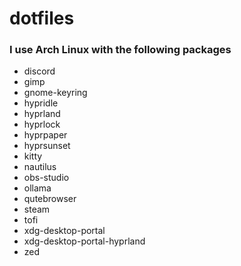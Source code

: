 # dotfiles
### I use Arch Linux with the following packages
- discord
- gimp
- gnome-keyring
- hypridle
- hyprland
- hyprlock
- hyprpaper
- hyprsunset
- kitty
- nautilus
- obs-studio
- ollama
- qutebrowser
- steam
- tofi
- xdg-desktop-portal
- xdg-desktop-portal-hyprland
- zed
